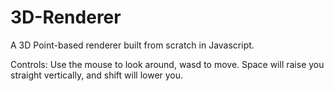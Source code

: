 # 3D-Renderer
A 3D Point-based renderer built from scratch in Javascript.

Controls:
Use the mouse to look around, wasd to move. Space will raise you straight vertically, and shift will lower you.
